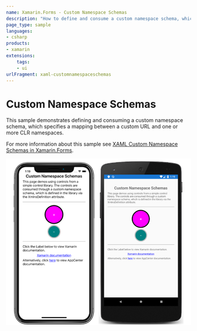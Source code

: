 ```yaml
---
name: Xamarin.Forms - Custom Namespace Schemas
description: "How to define and consume a custom namespace schema, which specifies a mapping between a custom URL and CLR namespaces (UI)"
page_type: sample
languages:
- csharp
products:
- xamarin
extensions:
    tags:
    - ui
urlFragment: xaml-customnamespaceschemas
---
```

# Custom Namespace Schemas

This sample demonstrates defining and consuming a custom namespace schema, which specifies a mapping between a custom URL and one or more CLR namespaces.

For more information about this sample see [XAML Custom Namespace Schemas in Xamarin.Forms](https://docs.microsoft.com/xamarin/xamarin-forms/xaml/custom-namespace-schemas/).

![Custom Namespace Schemas sample application](Screenshots/01All.png "Custom Namespace Schemas application screenshot")
